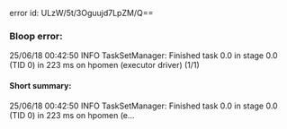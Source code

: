 error id: ULzW/5t/3Oguujd7LpZM/Q==
### Bloop error:

25/06/18 00:42:50 INFO TaskSetManager: Finished task 0.0 in stage 0.0 (TID 0) in 223 ms on hpomen (executor driver) (1/1)
#### Short summary: 

25/06/18 00:42:50 INFO TaskSetManager: Finished task 0.0 in stage 0.0 (TID 0) in 223 ms on hpomen (e...